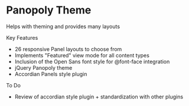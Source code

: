 Panopoly Theme
==============
Helps with theming and provides many layouts

Key Features
* 26 responsive Panel layouts to choose from
* Implements "Featured" view mode for all content types
* Inclusion of the Open Sans font style for @font-face integration
* jQuery Panopoly theme
* Accordian Panels style plugin

To Do
* Review of accordian style plugin + standardization with other plugins
